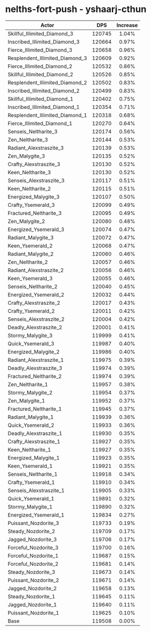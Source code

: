 # nelths-fort-push - yshaarj-cthun
| Actor | DPS | Increase |
|---|:---:|:---:|
|Skillful_Illimited_Diamond_3|120745|1.04%|
|Inscribed_Illimited_Diamond_3|120664|0.97%|
|Fierce_Illimited_Diamond_3|120658|0.96%|
|Resplendent_Illimited_Diamond_3|120609|0.92%|
|Fierce_Illimited_Diamond_2|120532|0.86%|
|Skillful_Illimited_Diamond_2|120526|0.85%|
|Resplendent_Illimited_Diamond_2|120502|0.83%|
|Inscribed_Illimited_Diamond_2|120499|0.83%|
|Skillful_Illimited_Diamond_1|120402|0.75%|
|Inscribed_Illimited_Diamond_1|120354|0.71%|
|Resplendent_Illimited_Diamond_1|120318|0.68%|
|Fierce_Illimited_Diamond_1|120270|0.64%|
|Senseis_Neltharite_3|120174|0.56%|
|Zen_Neltharite_3|120144|0.53%|
|Radiant_Alexstraszite_3|120139|0.53%|
|Zen_Malygite_3|120135|0.52%|
|Crafty_Alexstraszite_3|120130|0.52%|
|Keen_Neltharite_3|120130|0.52%|
|Senseis_Alexstraszite_3|120117|0.51%|
|Keen_Neltharite_2|120115|0.51%|
|Energized_Malygite_3|120107|0.50%|
|Crafty_Ysemerald_3|120099|0.49%|
|Fractured_Neltharite_3|120095|0.49%|
|Zen_Malygite_2|120080|0.48%|
|Energized_Ysemerald_3|120074|0.47%|
|Radiant_Malygite_3|120072|0.47%|
|Keen_Ysemerald_2|120068|0.47%|
|Radiant_Malygite_2|120060|0.46%|
|Zen_Neltharite_2|120057|0.46%|
|Radiant_Alexstraszite_2|120056|0.46%|
|Keen_Ysemerald_3|120055|0.46%|
|Senseis_Neltharite_2|120040|0.45%|
|Energized_Ysemerald_2|120032|0.44%|
|Crafty_Alexstraszite_2|120017|0.43%|
|Crafty_Ysemerald_2|120011|0.42%|
|Senseis_Alexstraszite_2|120004|0.42%|
|Deadly_Alexstraszite_2|120001|0.41%|
|Stormy_Malygite_3|119999|0.41%|
|Quick_Ysemerald_3|119987|0.40%|
|Energized_Malygite_2|119986|0.40%|
|Radiant_Alexstraszite_1|119975|0.39%|
|Deadly_Alexstraszite_3|119974|0.39%|
|Fractured_Neltharite_2|119974|0.39%|
|Zen_Neltharite_1|119957|0.38%|
|Stormy_Malygite_2|119954|0.37%|
|Zen_Malygite_1|119952|0.37%|
|Fractured_Neltharite_1|119945|0.37%|
|Radiant_Malygite_1|119939|0.36%|
|Quick_Ysemerald_2|119933|0.36%|
|Deadly_Alexstraszite_1|119930|0.35%|
|Crafty_Alexstraszite_1|119927|0.35%|
|Keen_Neltharite_1|119927|0.35%|
|Energized_Malygite_1|119923|0.35%|
|Keen_Ysemerald_1|119921|0.35%|
|Senseis_Neltharite_1|119918|0.34%|
|Crafty_Ysemerald_1|119910|0.34%|
|Senseis_Alexstraszite_1|119905|0.33%|
|Quick_Ysemerald_1|119891|0.32%|
|Stormy_Malygite_1|119890|0.32%|
|Energized_Ysemerald_1|119834|0.27%|
|Puissant_Nozdorite_3|119733|0.19%|
|Steady_Nozdorite_2|119709|0.17%|
|Jagged_Nozdorite_3|119706|0.17%|
|Forceful_Nozdorite_3|119700|0.16%|
|Forceful_Nozdorite_1|119687|0.15%|
|Forceful_Nozdorite_2|119681|0.14%|
|Steady_Nozdorite_3|119673|0.14%|
|Puissant_Nozdorite_2|119671|0.14%|
|Jagged_Nozdorite_2|119658|0.13%|
|Steady_Nozdorite_1|119645|0.11%|
|Jagged_Nozdorite_1|119640|0.11%|
|Puissant_Nozdorite_1|119625|0.10%|
|Base|119508|0.00%|
